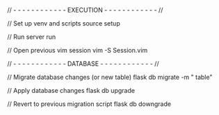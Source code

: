 
// - - - - - - - - - - - - EXECUTION - - - - - - - - - - - - //

// Set up venv and scripts
source setup

// Run server
run

// Open previous vim session
vim -S Session.vim


// - - - - - - - - - - - - DATABASE - - - - - - - - - - - - //

// Migrate database changes (or new table)
flask db migrate -m "<tablename> table"

// Apply database changes
flask db upgrade

// Revert to previous migration script
flask db downgrade

